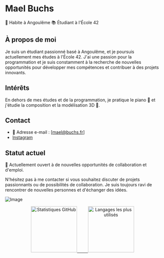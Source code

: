 # Mael Buchs

📍 Habite à Angoulême
📚 Étudiant à l'École 42

## À propos de moi

Je suis un étudiant passionné basé à Angoulême, et je poursuis actuellement mes études à l'École 42. J'ai une passion pour la programmation et je suis constamment à la recherche de nouvelles opportunités pour développer mes compétences et contribuer à des projets innovants.

<!-- ## Projets notables

- [Nom du projet 1](lien vers le projet) : Une brève description du projet.
- [Nom du projet 2](lien vers le projet) : Une brève description du projet.
- [Nom du projet 3](lien vers le projet) : Une brève description du projet.
-->
## Intérêts

En dehors de mes études et de la programmation, je pratique le piano 🎹 et j'étudie la composition et la modélisation 3D 🧊.

## Contact

- 📧 Adresse e-mail : [mael@buchs.fr]
- [Instagram](https://www.instagram.com/maeleamm/)

## Statut actuel

👀 Actuellement ouvert à de nouvelles opportunités de collaboration et d'emploi.

N'hésitez pas à me contacter si vous souhaitez discuter de projets passionnants ou de possibilités de collaboration. Je suis toujours ravi de rencontrer de nouvelles personnes et d'échanger des idées.

![Image](https://upload.wikimedia.org/wikipedia/commons/7/78/Image.jpg)

<p align="center">
  <a href="https://github.com/maelBuchs">
    <img height="150em" src="https://github-readme-stats.vercel.app/api?username=maelBuchs&show_icons=true&count_private=true&theme=radical" alt="Statistiques GitHub" />
    &nbsp; &nbsp; &nbsp; &nbsp;
    <img height="150em" src="https://github-readme-stats.vercel.app/api/top-langs/?username=maelBuchs&layout=compact&theme=radical" alt="Langages les plus utilisés" />
  </a>
</p>
